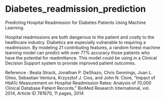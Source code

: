 # Diabetes_readmission_prediction
Predicting Hospital Readmission for Diabetes Patients Using Machine Learning.

Hospital readmissions are both dangerous to the patient and costly to the healthcare industry. Diabetics are especially vulnerable to requiring a readmission. By modeling 21 contributing features, a random forest machine learning model can predict with over 77% accuracy those patients who have the potential for readmittance. This model could be using in a Clinical Decision Support system to provide improved patient outcomes.

Reference :
Beata Strack, Jonathan P. DeShazo, Chris Gennings, Juan L. Olmo, Sebastian Ventura, Krzysztof J. Cios, and John N. Clore, “Impact of HbA1c Measurement on Hospital Readmission Rates: Analysis of 70,000 Clinical Database Patient Records,” BioMed Research International, vol. 2014, Article ID 781670, 11 pages, 2014
